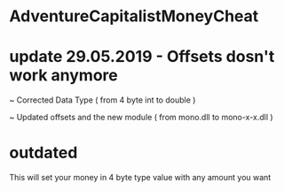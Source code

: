 # AdventureCapitalistMoneyCheat


# update 29.05.2019 - Offsets dosn't work anymore
~ Corrected Data Type ( from 4 byte int to double )


~ Updated offsets and the new module ( from mono.dll to mono-x-x.dll )

# outdated
This will set your money in 4 byte type value with any amount you want

